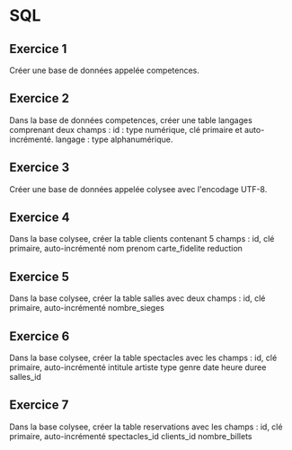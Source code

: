 # SQL

## Exercice 1

Créer une base de données appelée competences.

## Exercice 2

Dans la base de données competences, créer une table langages comprenant deux champs : id : type numérique, clé primaire et auto-incrémenté. langage : type alphanumérique. 

## Exercice 3

Créer une base de données appelée colysee avec l'encodage UTF-8.

## Exercice 4

Dans la base colysee, créer la table clients contenant 5 champs : id, clé primaire, auto-incrémenté nom prenom carte_fidelite reduction

## Exercice 5

Dans la base colysee, créer la table salles avec deux champs : id, clé primaire, auto-incrémenté nombre_sieges

## Exercice 6

 Dans la base colysee, créer la table spectacles avec les champs : id, clé primaire, auto-incrémenté intitule artiste type genre date heure duree salles_id

## Exercice 7

Dans la base colysee, créer la table reservations avec les champs : id, clé primaire, auto-incrémenté spectacles_id clients_id nombre_billets
